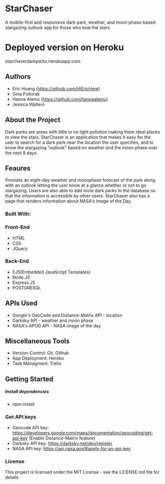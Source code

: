 # StarChaser
A mobile-first and responsive dark park, weather, and moon phase-based stargazing outlook app for those who love the stars.

# Deployed version on Heroku

starchaserdarkparks.herokuapp.com

## Authors
+ Eric Huang (https://github.com/HiEricHere)
+ Gina Pultorak 
+ Hanna Alemu (https://github.com/hannaalemu)
+ Jessica Walters

## About the Project

Dark parks are areas with little to no light pollution making them ideal places to view the stars. StarChaser is an application that makes it easy for the user to search for a dark park near the location the user specifies, and to know the stargazing "outlook" based on weather and the moon phase over the next 8 days.

## Feaures

Provides an eight-day weather and moonphase forecast of the park along with an outlook letting the user know at a glance whether or not to go stargazing. Users are also able to add more dark parks to the database so that the information is accessible by other users. StarChaser also has a page that renders information about NASA's Image of the Day.

### Built With:

### Front-End

+ HTML
+ CSS
+ JQuery

### Back-End

+ EJS(Embedded JavaScript Templates)
+ Node.JS
+ Express.JS
+ POSTGRESQL

## APIs Used

+ Google's GeoCode and Distance-Matrix API - location
+ Darksky API - weather and moon phase
+ NASA's APOD API - NASA image of the day

## Miscellaneous Tools

+ Version-Control: Git, Github
+ App Deployment: Heroku
+ Task Managment: Trello


## Getting Started

##### Install dependencies
+ npm install

### Get API keys
+ Geocode API key: https://developers.google.com/maps/documentation/geocoding/get-api-key (Enable Distance-Matrix feature)
+ Darksky API key: https://darksky.net/dev/register
+ NASA API key: https://api.nasa.gov/#apply-for-an-api-key


### License
This project is licensed under the MIT License - see the LICENSE.md file for details


